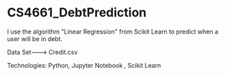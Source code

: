 # CS4661_DebtPrediction

I use the algorithm "Linear Regression" from Scikit Learn to predict when a user will be in debt.

Data Set---> Credit.csv

Technologies: Python, Jupyter Notebook , Scikit Learn 

